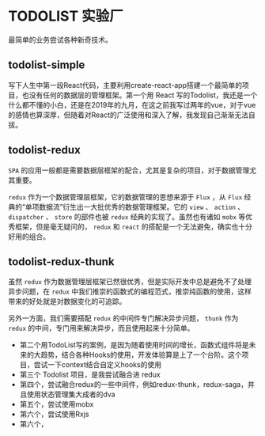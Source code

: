 # TODOLIST 实验厂

最简单的业务尝试各种新奇技术。

## todolist-simple

写下人生中第一段React代码，主要利用create-react-app搭建一个最简单的项目，也没有任何的数据层的管理框架。第一个用 React 写的Todolist，我还是一个什么都不懂的小白，还是在2019年的九月，在这之前我写过两年的vue，对于vue的感情也算深厚，但随着对React的广泛使用和深入了解，我发现自己渐渐无法自拔。

## todolist-redux

`SPA` 的应用一般都是需要数据层框架的配合，尤其是复杂的项目，对于数据管理尤其重要。

`redux` 作为一个数据管理层框架，它的数据管理的思想来源于 `Flux` ，从 `Flux` 经典的“单项数据流”衍生出一大批优秀的数据管理框架。它的 `view` 、 `action` 、 `dispatcher` 、 `store` 的部件也被 `redux` 经典的实现了。虽然也有诸如 `mobx` 等优秀框架，但是毫无疑问的， `redux` 和 `react` 的搭配是一个无法避免，确实也十分好用的组合。

## todolist-redux-thunk

虽然 `redux` 作为数据管理层框架已然很优秀，但是实际开发中总是避免不了处理异步问题，在 `redux` 中我们推崇的函数式的编程范式，推崇纯函数的使用，这样带来的好处就是对数据变化的可追踪。

另外一方面，我们需要搭配 `redux` 的中间件专门解决异步问题， `thunk` 作为 `redux` 的中间，专门用来解决异步，而且使用起来十分简单。

* 第二个用TodoList写的案例，是因为随着使用时间的增长，函数式组件将是未来的大趋势，结合各种Hooks的使用，开发体验算是上了一个台阶。这个项目，尝试一下context结合自定义hooks的使用
* 第三个 Todolist 项目，是我尝试融合进 redux
* 第四个，尝试融合redux的一些中间件，例如redux-thunk，redux-saga，并且使用状态管理集大成者的dva
* 第五个，尝试使用mobx
* 第六个，尝试使用Rxjs
* 第六个，